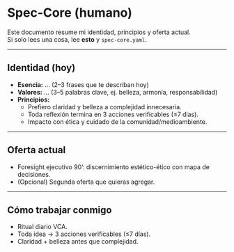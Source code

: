 # Spec-Core (humano)

Este documento resume mi identidad, principios y oferta actual.  
Si solo lees una cosa, lee **esto** y `spec-core.yaml`.

---

## Identidad (hoy)
- **Esencia:** … (2–3 frases que te describan hoy)  
- **Valores:** … (3–5 palabras clave, ej. belleza, armonía, responsabilidad)  
- **Principios:**  
  - Prefiero claridad y belleza a complejidad innecesaria.  
  - Toda reflexión termina en 3 acciones verificables (≤7 días).  
  - Impacto con ética y cuidado de la comunidad/medioambiente.  

---

## Oferta actual
- Foresight ejecutivo 90’: discernimiento estético-ético con mapa de decisiones.  
- (Opcional) Segunda oferta que quieras agregar.  

---

## Cómo trabajar conmigo
- Ritual diario VCA.  
- Toda idea → 3 acciones verificables (≤7 días).  
- Claridad + belleza antes que complejidad.  
